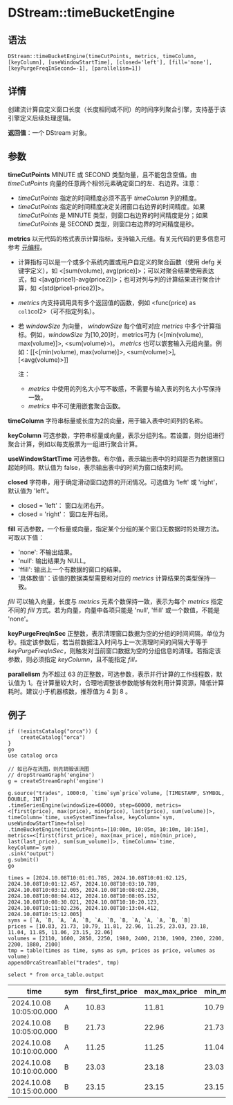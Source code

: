 # DStream::timeBucketEngine

## 语法

`DStream::timeBucketEngine(timeCutPoints, metrics, timeColumn, [keyColumn],
[useWindowStartTime], [closed='left'], [fill='none'], [keyPurgeFreqInSecond=-1],
[parallelism=1])`

## 详情

创建流计算自定义窗口长度（长度相同或不同）的时间序列聚合引擎，支持基于该引擎定义后续处理逻辑。

**返回值**：一个 DStream 对象。

## 参数

**timeCutPoints** MINUTE 或 SECOND 类型向量，且不能包含空值。由
*timeCutPoints* 向量的任意两个相邻元素确定窗口的左、右边界。注意：

* *timeCutPoints* 指定的时间精度必须不高于 *timeColumn* 列的精度。
* *timeCutPoints* 指定的时间精度决定关闭窗口右边界的时间精度。如果 *timeCutPoints* 是
  MINUTE 类型，则窗口右边界的时间精度是分；如果 *timeCutPoints* 是 SECOND
  类型，则窗口右边界的时间精度是秒。

**metrics** 以元代码的格式表示计算指标，支持输入元组。有关元代码的更多信息可参考 [元编程](../c/../../progr/objs/meta_progr.md)。

* 计算指标可以是一个或多个系统内置或用户自定义的聚合函数（使用 defg 关键字定义），如
  <[sum(volume), avg(price)]>；可以对聚合结果使用表达式，如
  <[avg(price1)-avg(price2)]>；也可对列与列的计算结果进行聚合计算，如
  <[std(price1-price2)]>。
* *metrics* 内支持调用具有多个返回值的函数，例如 <func(price) as
  `col1`col2>（可不指定列名）。
* 若 *windowSize* 为向量， *windowSize* 每个值可对应
  *metrics* 中多个计算指标。例如，*windowSize* 为[10,20]时，metrics可为
  (<[min(volume), max(volume)]>, <sum(volume)>)。
  *metrics* 也可以嵌套输入元组向量。例如：[[<[min(volume), max(volume)]>,
  <sum(volume)>], [<avg(volume)>]]

  注：
  + *metrics* 中使用的列名大小写不敏感，不需要与输入表的列名大小写保持一致。
  + *metrics* 中不可使用嵌套聚合函数。

**timeColumn** 字符串标量或长度为2的向量，用于输入表中时间列的名称。

**keyColumn**
可选参数，字符串标量或向量，表示分组列名。若设置，则分组进行聚合计算，例如以每支股票为一组进行聚合计算。

**useWindowStartTime** 可选参数。布尔值，表示输出表中的时间是否为数据窗口起始时间。默认值为
false，表示输出表中的时间为窗口结束时间。

**closed** 字符串，用于确定滑动窗口边界的开闭情况。可选值为 'left' 或 'right'，默认值为
'left'。

* closed = 'left'： 窗口左闭右开。
* closed = 'right'： 窗口左开右闭。

**fill** 可选参数，一个标量或向量，指定某个分组的某个窗口无数据时的处理方法。可取以下值：

* 'none': 不输出结果。
* 'null': 输出结果为 NULL。
* 'ffill': 输出上一个有数据的窗口的结果。
* '具体数值'：该值的数据类型需要和对应的 *metrics* 计算结果的类型保持一致。

*fill* 可以输入向量，长度与 *metrics* 元素个数保持一致，表示为每个 *metrics* 指定不同的 *fill*
方式。若为向量，向量中各项只能是 'null', 'ffill' 或一个数值，不能是 'none'。

**keyPurgeFreqInSec**
正整数，表示清理窗口数据为空的分组的时间间隔，单位为秒。指定该参数后，若当前数据注入时间与上一次清理时间的间隔大于等于
*keyPurgeFreqInSec*，则触发对当前窗口数据为空的分组信息的清理。若指定该参数，则必须指定 *keyColumn*，且不能指定
*fill。*

**parallelism** 为不超过 63 的正整数，可选参数，表示并行计算的工作线程数，默认值为
1。在计算量较大时，合理地调整该参数能够有效利用计算资源，降低计算耗时。建议小于机器核数，推荐值为 4 到 8 。

## 例子

```
if (!existsCatalog("orca")) {
	createCatalog("orca")
}
go
use catalog orca

// 如已存在流图，则先销毁该流图
// dropStreamGraph('engine')
g = createStreamGraph('engine')

g.source("trades", 1000:0, `time`sym`price`volume, [TIMESTAMP, SYMBOL, DOUBLE, INT])
.timeSeriesEngine(windowSize=60000, step=60000, metrics=<[first(price), max(price), min(price), last(price), sum(volume)]>, timeColumn=`time, useSystemTime=false, keyColumn=`sym, useWindowStartTime=false)
.timeBucketEngine(timeCutPoints=[10:00m, 10:05m, 10:10m, 10:15m], metrics=<[first(first_price), max(max_price), min(min_price), last(last_price), sum(sum_volume)]>, timeColumn=`time,  keyColumn=`sym)
.sink("output")
g.submit()
go

times = [2024.10.08T10:01:01.785, 2024.10.08T10:01:02.125, 2024.10.08T10:01:12.457, 2024.10.08T10:03:10.789, 2024.10.08T10:03:12.005, 2024.10.08T10:08:02.236, 2024.10.08T10:08:04.412, 2024.10.08T10:08:05.152, 2024.10.08T10:08:30.021, 2024.10.08T10:10:20.123, 2024.10.08T10:11:02.236, 2024.10.08T10:13:04.412, 2024.10.08T10:15:12.005]
syms = [`A, `B, `A, `A, `B, `A, `B, `B, `A, `A, `A, `B, `B]
prices = [10.83, 21.73, 10.79, 11.81, 22.96, 11.25, 23.03, 23.18, 11.04, 11.85, 11.06, 23.15, 22.06]
volumes = [2110, 1600, 2850, 2250, 1980, 2400, 2130, 1900, 2300, 2200, 2200, 1880, 2100]
tmp = table(times as time, syms as sym, prices as price, volumes as volume)
appendOrcaStreamTable("trades", tmp)

select * from orca_table.output
```

| time | sym | first\_first\_price | max\_max\_price | min\_min\_price | last\_last\_price | sum\_sum\_volume |
| --- | --- | --- | --- | --- | --- | --- |
| 2024.10.08 10:05:00.000 | A | 10.83 | 11.81 | 10.79 | 11.81 | 7,210 |
| 2024.10.08 10:05:00.000 | B | 21.73 | 22.96 | 21.73 | 22.96 | 3,580 |
| 2024.10.08 10:10:00.000 | A | 11.25 | 11.25 | 11.04 | 11.04 | 4,700 |
| 2024.10.08 10:10:00.000 | B | 23.03 | 23.18 | 23.03 | 23.18 | 4,030 |
| 2024.10.08 10:15:00.000 | B | 23.15 | 23.15 | 23.15 | 23.15 | 1,880 |

